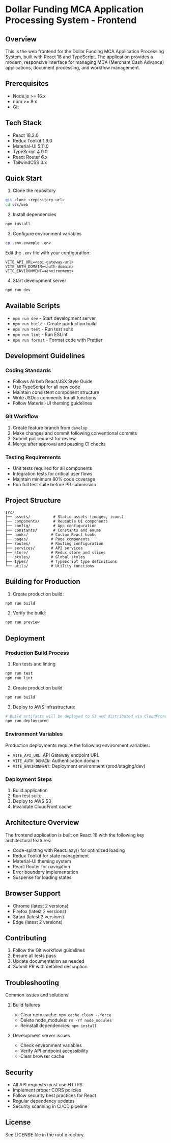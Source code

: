 # Dollar Funding MCA Application Processing System - Frontend

## Overview

This is the web frontend for the Dollar Funding MCA Application Processing System, built with React 18 and TypeScript. The application provides a modern, responsive interface for managing MCA (Merchant Cash Advance) applications, document processing, and workflow management.

## Prerequisites

- Node.js >= 16.x
- npm >= 8.x
- Git

## Tech Stack

- React 18.2.0
- Redux Toolkit 1.9.0
- Material-UI 5.11.0
- TypeScript 4.9.0
- React Router 6.x
- TailwindCSS 3.x

## Quick Start

1. Clone the repository
```bash
git clone <repository-url>
cd src/web
```

2. Install dependencies
```bash
npm install
```

3. Configure environment variables
```bash
cp .env.example .env
```

Edit the `.env` file with your configuration:
```env
VITE_API_URL=<api-gateway-url>
VITE_AUTH_DOMAIN=<auth-domain>
VITE_ENVIRONMENT=<environment>
```

4. Start development server
```bash
npm run dev
```

## Available Scripts

- `npm run dev` - Start development server
- `npm run build` - Create production build
- `npm run test` - Run test suite
- `npm run lint` - Run ESLint
- `npm run format` - Format code with Prettier

## Development Guidelines

### Coding Standards
- Follows Airbnb React/JSX Style Guide
- Use TypeScript for all new code
- Maintain consistent component structure
- Write JSDoc comments for all functions
- Follow Material-UI theming guidelines

### Git Workflow
1. Create feature branch from `develop`
2. Make changes and commit following conventional commits
3. Submit pull request for review
4. Merge after approval and passing CI checks

### Testing Requirements
- Unit tests required for all components
- Integration tests for critical user flows
- Maintain minimum 80% code coverage
- Run full test suite before PR submission

## Project Structure

```
src/
├── assets/          # Static assets (images, icons)
├── components/      # Reusable UI components
├── config/          # App configuration
├── constants/       # Constants and enums
├── hooks/          # Custom React hooks
├── pages/          # Page components
├── routes/         # Routing configuration
├── services/       # API services
├── store/          # Redux store and slices
├── styles/         # Global styles
├── types/          # TypeScript type definitions
└── utils/          # Utility functions
```

## Building for Production

1. Create production build:
```bash
npm run build
```

2. Verify the build:
```bash
npm run preview
```

## Deployment

### Production Build Process
1. Run tests and linting
```bash
npm run test
npm run lint
```

2. Create production build
```bash
npm run build
```

3. Deploy to AWS infrastructure:
```bash
# Build artifacts will be deployed to S3 and distributed via CloudFront
npm run deploy:prod
```

### Environment Variables

Production deployments require the following environment variables:

- `VITE_API_URL`: API Gateway endpoint URL
- `VITE_AUTH_DOMAIN`: Authentication domain
- `VITE_ENVIRONMENT`: Deployment environment (prod/staging/dev)

### Deployment Steps

1. Build application
2. Run test suite
3. Deploy to AWS S3
4. Invalidate CloudFront cache

## Architecture Overview

The frontend application is built on React 18 with the following key architectural features:

- Code-splitting with React.lazy() for optimized loading
- Redux Toolkit for state management
- Material-UI theming system
- React Router for navigation
- Error boundary implementation
- Suspense for loading states

## Browser Support

- Chrome (latest 2 versions)
- Firefox (latest 2 versions)
- Safari (latest 2 versions)
- Edge (latest 2 versions)

## Contributing

1. Follow the Git workflow guidelines
2. Ensure all tests pass
3. Update documentation as needed
4. Submit PR with detailed description

## Troubleshooting

Common issues and solutions:

1. Build failures
   - Clear npm cache: `npm cache clean --force`
   - Delete node_modules: `rm -rf node_modules`
   - Reinstall dependencies: `npm install`

2. Development server issues
   - Check environment variables
   - Verify API endpoint accessibility
   - Clear browser cache

## Security

- All API requests must use HTTPS
- Implement proper CORS policies
- Follow security best practices for React
- Regular dependency updates
- Security scanning in CI/CD pipeline

## License

See LICENSE file in the root directory.